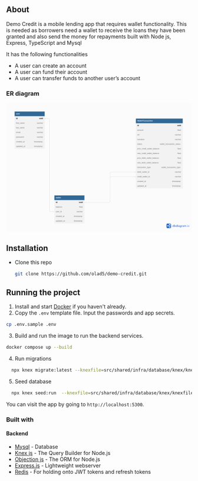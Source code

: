 
## About 

Demo Credit is a mobile lending app that requires wallet functionality. This is needed as borrowers need a wallet to receive the loans they have been granted and also send the money for repayments built with Node js, Express, TypeScript and Mysql

It has the following functionalities
* A user can create an account
* A user can fund their account
* A user can transfer funds to another user’s account

### ER diagram

![](./public/uploads/er-diagram.png)



## Installation

* Clone this repo

  ```bash
  git clone https://github.com/olad5/demo-credit.git
  ```

## Running the project

1. Install and start [Docker](https://docs.docker.com/compose/gettingstarted/) if you haven't already.
2. Copy the `.env` template file. Input the passwords and app secrets. 

```bash
cp .env.sample .env
```

3. Build and run the image to run the backend services.

```bash
docker compose up --build
```

4. Run migrations

```bash
  npx knex migrate:latest --knexfile=src/shared/infra/database/knex/knexfile.ts 
```

5. Seed database

```bash
  npx knex seed:run  --knexfile=src/shared/infra/database/knex/knexfile.ts  
```

You can visit the app by going to `http://localhost:5300`.


### Built with

#### Backend

- [Mysql](https://www.mysql.com/) - Database
- [Knex js](https://knexjs.org/) - The Query Builder for Node.js
- [Objection js](https://vincit.github.io/objection.js/) - The ORM for Node.js
- [Express.js](https://expressjs.com/) - Lightweight webserver
- [Redis](https://redis.io/) - For holding onto JWT tokens and refresh tokens

